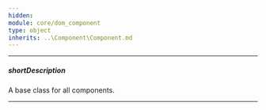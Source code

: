 ```yaml
---
hidden: 
module: core/dom_component
type: object
inherits: ..\Component\Component.md
---
```

---
##### shortDescription
A base class for all components.

---
